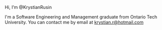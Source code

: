 Hi, I’m @KrystianRusin

I'm a Software Engineering and Management graduate from Ontario Tech University.
You can contact me by email at krystian.r@hotmail.com

